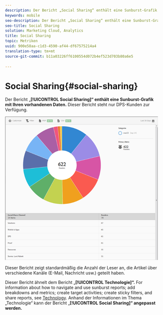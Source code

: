 ```yaml
---
description: Der Bericht „Social Sharing“ enthält eine Sunburst-Grafik mit Ihren vorhandenen Daten. Dieser Bericht steht nur Kunden von Digital Publishing Suites (DPS) zur Verfügung.
keywords: mobile
seo-description: Der Bericht „Social Sharing“ enthält eine Sunburst-Grafik mit Ihren vorhandenen Daten. This report is available to Digital Publishing Suites (DPS) customers only.
seo-title: Social Sharing
solution: Marketing Cloud, Analytics
title: Social Sharing
topic: Metriken
uuid: 900e58aa-c1d3-4590-af44-df67575214a4
translation-type: tm+mt
source-git-commit: b11a03226ff6100554d072b4ef523d703b80a6e5

---
```



# Social Sharing{#social-sharing}

Der Bericht „**[!UICONTROL Social Sharing]“ enthält eine Sunburst-Grafik mit Ihren vorhandenen Daten.** Dieser Bericht steht nur DPS-Kunden zur Verfügung.

![](assets/dps_social_share.png)

Dieser Bericht zeigt standardmäßig die Anzahl der Leser an, die Artikel über verschiedene Kanäle (E-Mail, Nachricht usw.) geteilt haben.

Dieser Bericht ähnelt dem Bericht „**[!UICONTROL Technologie]“.** For information about how to navigate and use sunburst reports; add breakdowns and metrics; create target activities; create sticky filters, and share reports, see [Technology](//help/using/usage/reports-technology.md). Anhand der Informationen im Thema „Technologie“ kann der Bericht „**[!UICONTROL Social Sharing]“ angepasst werden.**

